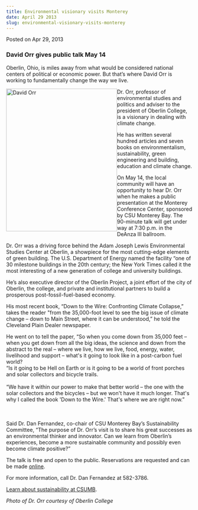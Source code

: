 ```yaml
---
title: Environmental visionary visits Monterey
date: April 29 2013
slug: environmental-visionary-visits-monterey
---
```


 



<span class="date">Posted on Apr 29, 2013    </span>
<h3>David Orr gives public talk May 14</h3>
<p>Oberlin, Ohio, is miles away from what would be considered
national centers of political or economic power. But that&#x2019;s where
David Orr is working to fundamentally change the way we live.</p>
<p><img alt="David Orr" src="https://news.csumb.edu/sites/default/files/65/attachments/news/images/david_orr_for_web.jpg" style="float:left; width:300px; height:386px">Dr. Orr, professor
of environmental studies and politics and adviser to the president
of Oberlin College, is a visionary in dealing with climate
change.</img></p>
<p>He has written several hundred articles and seven books on
environmentalism, sustainability, green engineering and building,
education and climate change.</p>
<p>On May 14, the local community will have an opportunity to hear
Dr. Orr when he makes a public presentation at the Monterey
Conference Center, sponsored by CSU Monterey Bay. The 90-minute
talk will get under way at 7:30 p.m. in the DeAnza III
ballroom.&#xA0;</p>
<p>Dr. Orr was a driving force behind the Adam Joseph Lewis
Environmental Studies Center at Oberlin, a showpiece for the most
cutting-edge elements of green building. The U.S. Department of
Energy named the facility &#x201C;one of 30 milestone buildings in the
20th century; the New York Times called it the most interesting of
a new generation of college and university buildings.</p>
<p>He&#x2019;s also executive director of the Oberlin Project, a joint
effort of the city of Oberlin, the college, and private and
institutional partners to build a prosperous post-fossil-fuel-based
economy.</p>
<p>His most recent book, &#x201C;Down to the Wire: Confronting Climate
Collapse,&#x201D; takes the reader &quot;from the 35,000-foot level to see the
big issue of climate change &#x2013; down to Main Street, where it can be
understood,&#x201D; he told the Cleveland Plain Dealer newspaper.</p>
<p>He went on to tell the paper, &#x201C;So when you come down from 35,000
feet &#x2013; when you get down from all the big ideas, the science and
down from the abstract to the real &#x2013; where we live, how we live,
food, energy, water, livelihood and support &#x2013; what&apos;s it going to
look like in a post-carbon fuel world?<br>
&#x201C;Is it going to be Hell on Earth or is it going to be a world of
front porches and solar collectors and bicycle trails.<br>
<br>
&#x201C;We have it within our power to make that better world &#x2013; the one
with the solar collectors and the bicycles &#x2013; but we won&apos;t have it
much longer. That&apos;s why I called the book &apos;Down to the Wire.&apos;
That&apos;s where we are right now.&#x201D;</br></br></br></p>
<p>Said Dr. Dan Fernandez, co-chair of CSU Monterey Bay&#x2019;s
Sustainability Committee, &#x201C;The purpose of Dr. Orr&#x2019;s visit is to
share his great successes as an environmental thinker and
innovator. Can we learn from Oberlin&#x2019;s experiences, become a more
sustainable community and possibly even become climate
positive?&#x201D;</p>
<p>The talk is free and open to the public. Reservations are
requested and can be made <a href="https://CSUMB.EDU/forum" rel="nofollow">online</a>.</p>
<p>For more information, call Dr. Dan Fernandez at 582-3786.</p>
<p><a href="https://ideals.csumb.edu/sustainability" rel="nofollow">Learn about sustainability at CSUMB</a>.</p>
<p class="small"><em>Photo of Dr. Orr courtesy of Oberlin
College</em><br>
&#xA0;</br></p>





 
